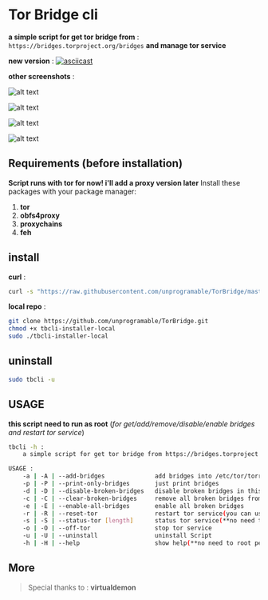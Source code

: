 # Tor Bridge cli

**a simple script for get tor bridge from** : `https://bridges.torproject.org/bridges` **and manage tor service**

**new version** :
[![asciicast](https://asciinema.org/a/292599.svg)](https://asciinema.org/a/292599)

**other screenshots** : 


![alt text](https://raw.githubusercontent.com/unprogramable/TorBridge/master/screenshots/broken-bridges.png)


![alt text](https://raw.githubusercontent.com/unprogramable/TorBridge/master/screenshots/colored_status.png)


![alt text](https://raw.githubusercontent.com/unprogramable/TorBridge/master/screenshots/manage_bridges.png)


![alt text](https://raw.githubusercontent.com/unprogramable/TorBridge/master/screenshots/manage_bridges-1.png)

## Requirements (before installation)
**Script runs with tor for now! i'll add a proxy version later**
Install these packages with your package manager:
1. **tor**
2. **obfs4proxy**
3. **proxychains**
4. **feh**

## install
**curl** :
```bash
curl -s "https://raw.githubusercontent.com/unprogramable/TorBridge/master/tbcli-installer"|sudo bash
```

**local repo** :
```bash 
git clone https://github.com/unprogramable/TorBridge.git
chmod +x tbcli-installer-local
sudo ./tbcli-installer-local
```

## uninstall 

```bash
sudo tbcli -u 
```

## USAGE
**this script need to run as root** (*for get/add/remove/disable/enable bridges and restart tor service*)
```bash
tbcli -h :
    a simple script for get tor bridge from https://bridges.torproject.org/bridges?transport=obfs4 and manage tor service

USAGE :
	-a | -A | --add-bridges	             add bridges into /etc/tor/torrc and print bridges
	-p | -P | --print-only-bridges       just print bridges
	-d | -D | --disable-broken-bridges   disable broken bridges in this network connection
	-c | -C | --clear-broken-bridges     remove all broken bridges from config file /etc/tor/torrc
	-e | -E | --enable-all-bridges       enable all broken bridges
	-r | -R | --reset-tor                restart tor service(you can use for start tor btw)
	-s | -S | --status-tor [length]      status tor service(**no need to root permission, default length is 10**)
	-o | -O | --off-tor                  stop tor service
	-u | -U | --uninstall                uninstall Script
	-h | -H | --help                     show help(**no need to root permission**)


```

## More
>  Special thanks to : **virtualdemon**

